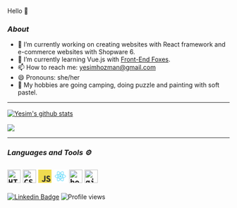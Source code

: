 Hello  :wave: 
### <i>About</i> 
- 🔭 I’m currently working on creating websites with React framework and e-commerce websites with Shopware 6.
- 🌱 I’m currently learning Vue.js with [Front-End Foxes](https://github.com/FrontEndFoxes). 
- 📫 How to reach me: yesimhozman@gmail.com 
- 😄 Pronouns: she/her 
- :art: My hobbies are going camping, doing puzzle and painting with soft pastel.

---------------------------------------------------------------------------------------------------------------------------------------------------------------------------------
<a href="https://github.com/yesimhozman/github-readme-stats"><img align="center" src="https://github-readme-stats.vercel.app/api?username=yesimhozman&show_icons=true&include_all_commits=true&theme=buefy&hide_border=true" alt="Yesim's github stats" /></a>

<a href="https://github.com/yesimhozman/github-readme-stats"><img align="center" src="https://github-readme-stats.vercel.app/api/top-langs/?username=yesimhozman&layout=compact&theme=buefy&hide_border=true" /></a>

---------------------------------------------------------------------------------------------------------------------------------------------------------------------------------
### <i>Languages and Tools ⚙</i> 
<code><img width="30px" height="30" src="https://cdn-icons-png.flaticon.com/512/1216/1216733.png" title="HTML5"></code> <code><img width="30px" height="30" src="https://icon-library.com/images/css3-icon/css3-icon-28.jpg" title="CSS3"></code> <code><img width="30px" height="30" src="https://raw.githubusercontent.com/github/explore/80688e429a7d4ef2fca1e82350fe8e3517d3494d/topics/javascript/javascript.png" title="javascript"></code> <code><img width="30px" height="30" src="https://raw.githubusercontent.com/github/explore/80688e429a7d4ef2fca1e82350fe8e3517d3494d/topics/react/react.png" title="react"></code> <code><img width="30px" height="30" src="https://raw.githubusercontent.com/jmnote/z-icons/master/svg/bootstrap.svg" title="bootstrap"></code> <code><img width="30px" height="30" src="https://upload.wikimedia.org/wikipedia/commons/thumb/3/3f/Git_icon.svg/1024px-Git_icon.svg.png" title="git"></code>
--------------------------------------------------------------------------------------------------------------------------------------------------------------------------------- 
[![Linkedin Badge](https://img.shields.io/badge/-yesimhozman-darkblue?style=flat-square&logo=Linkedin&logoColor=white&link=https://www.linkedin.com/in/yesimhozman//)](https://www.linkedin.com/in/yesimhozman/) 
![Profile views](https://gpvc.arturio.dev/yesimhozman)
